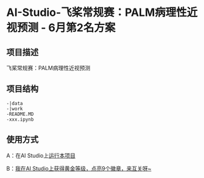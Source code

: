 # AI-Studio-飞桨常规赛：PALM病理性近视预测 - 6月第2名方案

## 项目描述
飞桨常规赛：PALM病理性近视预测

## 项目结构
```
-|data
-|work
-README.MD
-xxx.ipynb
```
## 使用方式
A：在AI Studio上[运行本项目](https://aistudio.baidu.com/aistudio/usercenter)

B：[我在AI Studio上获得黄金等级，点亮9个徽章，来互关呀~](https://aistudio.baidu.com/aistudio/personalcenter/thirdview/335435)
